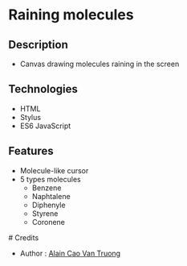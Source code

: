 # Raining molecules

## Description

- Canvas drawing molecules raining in the screen

## Technologies

- HTML
- Stylus
- ES6 JavaScript

## Features

- Molecule-like cursor
- 5 types molecules
  - Benzene
  - Naphtalene
  - Diphenyle
  - Styrene
  - Coronene

# Credits

- Author : [Alain Cao Van Truong](https://github.com/KamenSentai)
